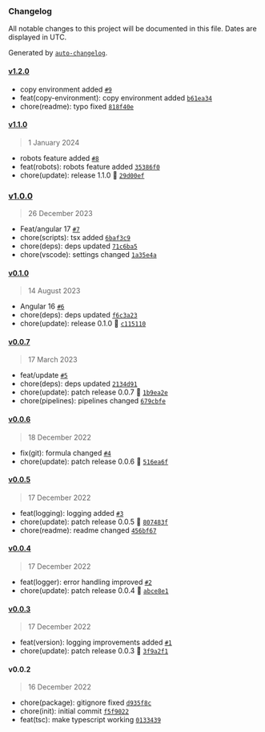 ### Changelog

All notable changes to this project will be documented in this file. Dates are displayed in UTC.

Generated by [`auto-changelog`](https://github.com/CookPete/auto-changelog).

#### [v1.2.0](https://github.com/Celtian/ngx-devkit-builders/compare/v1.1.0...v1.2.0)

- copy environment added [`#9`](https://github.com/Celtian/ngx-devkit-builders/pull/9)
- feat(copy-environment): copy environment added [`b61ea34`](https://github.com/Celtian/ngx-devkit-builders/commit/b61ea34535935534686f760c088e7f25ec398493)
- chore(readme): typo fixed [`818f40e`](https://github.com/Celtian/ngx-devkit-builders/commit/818f40ea75458d4159ceea5f39e23cc7384fd910)

#### [v1.1.0](https://github.com/Celtian/ngx-devkit-builders/compare/v1.0.0...v1.1.0)

> 1 January 2024

- robots feature added [`#8`](https://github.com/Celtian/ngx-devkit-builders/pull/8)
- feat(robots): robots feature added [`35386f0`](https://github.com/Celtian/ngx-devkit-builders/commit/35386f0f12aeed03312f92d96f899a01d0545df3)
- chore(update): release 1.1.0 🚀 [`29d00ef`](https://github.com/Celtian/ngx-devkit-builders/commit/29d00ef32a09b358cc4728a0a616d0432542a717)

### [v1.0.0](https://github.com/Celtian/ngx-devkit-builders/compare/v0.1.0...v1.0.0)

> 26 December 2023

- Feat/angular 17 [`#7`](https://github.com/Celtian/ngx-devkit-builders/pull/7)
- chore(scripts): tsx added [`6baf3c9`](https://github.com/Celtian/ngx-devkit-builders/commit/6baf3c926a5f94445a4bff0e300fe219895de4a1)
- chore(deps): deps updated [`71c6ba5`](https://github.com/Celtian/ngx-devkit-builders/commit/71c6ba5dff0cc704b8558355f13dd047bb5d43c9)
- chore(vscode): settings changed [`1a35e4a`](https://github.com/Celtian/ngx-devkit-builders/commit/1a35e4aa6f70fb1c822f72e07e0942180955c61a)

#### [v0.1.0](https://github.com/Celtian/ngx-devkit-builders/compare/v0.0.7...v0.1.0)

> 14 August 2023

- Angular 16 [`#6`](https://github.com/Celtian/ngx-devkit-builders/pull/6)
- chore(deps): deps updated [`f6c3a23`](https://github.com/Celtian/ngx-devkit-builders/commit/f6c3a2319f7b3f79297c2ca205ce2e776ff555a5)
- chore(update): release 0.1.0 🚀 [`c115110`](https://github.com/Celtian/ngx-devkit-builders/commit/c115110d3d90e55814cb585e1b6b2878a627eae4)

#### [v0.0.7](https://github.com/Celtian/ngx-devkit-builders/compare/v0.0.6...v0.0.7)

> 17 March 2023

- feat/update [`#5`](https://github.com/Celtian/ngx-devkit-builders/pull/5)
- chore(deps): deps updated [`2134d91`](https://github.com/Celtian/ngx-devkit-builders/commit/2134d919f7338253f7d0da69b4058e6bb7d70455)
- chore(update): patch release 0.0.7 🐛 [`1b9ea2e`](https://github.com/Celtian/ngx-devkit-builders/commit/1b9ea2eabbf518b8d2f9098f8886848fad60900f)
- chore(pipelines): pipelines changed [`679cbfe`](https://github.com/Celtian/ngx-devkit-builders/commit/679cbfe9f3043854c93a16153fdc8249f9930d67)

#### [v0.0.6](https://github.com/Celtian/ngx-devkit-builders/compare/v0.0.5...v0.0.6)

> 18 December 2022

- fix(git): formula changed [`#4`](https://github.com/Celtian/ngx-devkit-builders/pull/4)
- chore(update): patch release 0.0.6 🐛 [`516ea6f`](https://github.com/Celtian/ngx-devkit-builders/commit/516ea6f198978f3e080fdb1d6c47322fae858009)

#### [v0.0.5](https://github.com/Celtian/ngx-devkit-builders/compare/v0.0.4...v0.0.5)

> 17 December 2022

- feat(logging): logging added [`#3`](https://github.com/Celtian/ngx-devkit-builders/pull/3)
- chore(update): patch release 0.0.5 🐛 [`807483f`](https://github.com/Celtian/ngx-devkit-builders/commit/807483f88017737bd3faaf8edd12670dc01173a8)
- chore(readme): readme changed [`456bf67`](https://github.com/Celtian/ngx-devkit-builders/commit/456bf676ba73f79ed270cc779598bf5d0e0840c8)

#### [v0.0.4](https://github.com/Celtian/ngx-devkit-builders/compare/v0.0.3...v0.0.4)

> 17 December 2022

- feat(logger): error handling improved [`#2`](https://github.com/Celtian/ngx-devkit-builders/pull/2)
- chore(update): patch release 0.0.4 🐛 [`abce8e1`](https://github.com/Celtian/ngx-devkit-builders/commit/abce8e18663e91e1faeb6bc1666ee177dcb37560)

#### [v0.0.3](https://github.com/Celtian/ngx-devkit-builders/compare/v0.0.2...v0.0.3)

> 17 December 2022

- feat(version): logging improvements added [`#1`](https://github.com/Celtian/ngx-devkit-builders/pull/1)
- chore(update): patch release 0.0.3 🐛 [`3f9a2f1`](https://github.com/Celtian/ngx-devkit-builders/commit/3f9a2f1608c40e4cdfdef61e3aabacd8572430cb)

#### v0.0.2

> 16 December 2022

- chore(package): gitignore fixed [`d935f8c`](https://github.com/Celtian/ngx-devkit-builders/commit/d935f8c36db6432a54f44890210b28c8e5bddc61)
- chore(init): initial commit [`f5f9022`](https://github.com/Celtian/ngx-devkit-builders/commit/f5f9022f39ca07cd696118fbcdf68937296f1e60)
- feat(tsc): make typescript working [`0133439`](https://github.com/Celtian/ngx-devkit-builders/commit/0133439c477783b937fc5776e4516d7b277bc50f)
